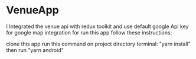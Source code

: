 # VenueApp

I Integrated the venue api with redux toolkit and use default google Api key for google map integration
for run this app follow these instructions:

clone this app
run this command on project directory terminal: "yarn install"
then run "yarn android"
